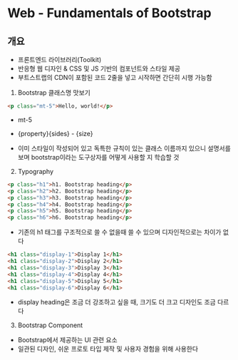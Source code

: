 # Web - Fundamentals of Bootstrap

## 개요
- 프론트엔드 라이브러리(Toolkit)
- 반응형 웹 디자인 & CSS 및 JS 기반의 컴포넌트와 스타일 제공
- 부트스트랩의 CDN이 포함된 코드 2줄을 넣고 시작하면 간단히 시행 가능함

1. Bootstrap 클래스명 맛보기
```html
<p class="mt-5">Hello, world!</p>
```
- mt-5 
- {property}{sides} - {size}

- 이미 스타일이 작성되어 있고 독특한 규칙이 있는 클래스 이름까지 있으니 설명서를 보며
  bootstrap이라는 도구상자를 어떻게 사용할 지 학습할 것

2. Typography
```html
<p class="h1">h1. Bootstrap heading</p>
<p class="h2">h2. Bootstrap heading</p>
<p class="h3">h3. Bootstrap heading</p>
<p class="h4">h4. Bootstrap heading</p>
<p class="h5">h5. Bootstrap heading</p>
<p class="h6">h6. Bootstrap heading</p>
```
- 기존의 h1 태그를 구조적으로 쓸 수 없을때 쓸 수 있으며 디자인적으로는 차이가 없다

```html
<h1 class="display-1">Display 1</h1>
<h1 class="display-2">Display 2</h1>
<h1 class="display-3">Display 3</h1>
<h1 class="display-4">Display 4</h1>
<h1 class="display-5">Display 5</h1>
<h1 class="display-6">Display 6</h1>
```
- display heading은 조금 더 강조하고 싶을 때, 크기도 더 크고 디자인도 조금 다르다

3. Bootstrap Component
- Bootstrap에서 제공하는 UI 관련 요소
- 일관된 디자인, 쉬운 프로토 타입 제작 및 사용자 경험을 위해 사용한다
